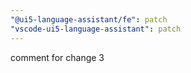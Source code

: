 ```yaml
---
"@ui5-language-assistant/fe": patch
"vscode-ui5-language-assistant": patch
---
```


comment for change 3

